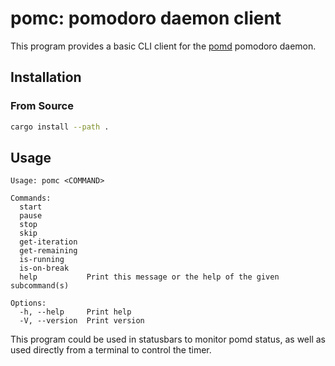 # pomc: pomodoro daemon client

This program provides a basic CLI client for the [pomd](https://github.com/exvacuum/pomd) pomodoro daemon.

## Installation
### From Source
```sh
cargo install --path .
```

## Usage
```
Usage: pomc <COMMAND>

Commands:
  start          
  pause          
  stop           
  skip           
  get-iteration  
  get-remaining  
  is-running     
  is-on-break    
  help           Print this message or the help of the given subcommand(s)

Options:
  -h, --help     Print help
  -V, --version  Print version
```
This program could be used in statusbars to monitor pomd status, as well as used directly from a terminal to control the timer.
